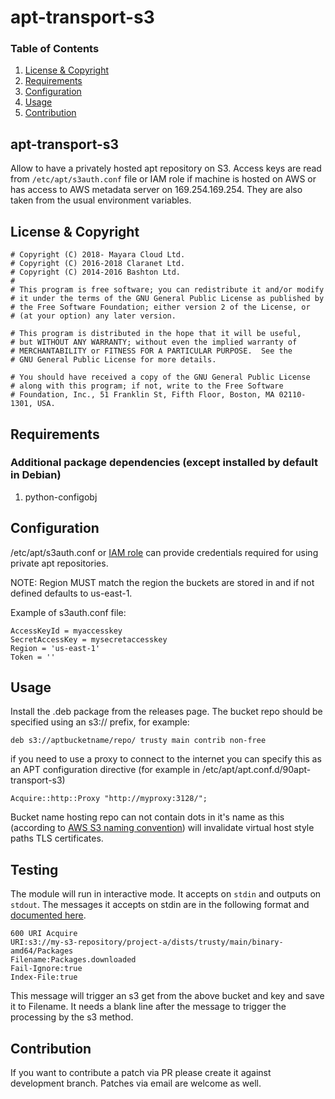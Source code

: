 [License and Copyright]: #license--copyright
[Requirements]: #requirements
[Configuration]: #configuration
[Usage]: #usage
[Contribution]: #contribution

# apt-transport-s3

### Table of Contents
1. [License & Copyright][License and Copyright]
2. [Requirements][Requirements]
3. [Configuration][Contribution]
4. [Usage][Usage]
5. [Contribution][Contribution]

## apt-transport-s3
Allow to have a privately hosted apt repository on S3. Access keys are read from
`/etc/apt/s3auth.conf` file or IAM role if machine is hosted on AWS or has
access to AWS metadata server on 169.254.169.254.  They are also taken from the
usual environment variables.

## License & Copyright
    # Copyright (C) 2018- Mayara Cloud Ltd.
    # Copyright (C) 2016-2018 Claranet Ltd.
    # Copyright (C) 2014-2016 Bashton Ltd.
    #
    # This program is free software; you can redistribute it and/or modify
    # it under the terms of the GNU General Public License as published by
    # the Free Software Foundation; either version 2 of the License, or
    # (at your option) any later version.

    # This program is distributed in the hope that it will be useful,
    # but WITHOUT ANY WARRANTY; without even the implied warranty of
    # MERCHANTABILITY or FITNESS FOR A PARTICULAR PURPOSE.  See the
    # GNU General Public License for more details.

    # You should have received a copy of the GNU General Public License
    # along with this program; if not, write to the Free Software
    # Foundation, Inc., 51 Franklin St, Fifth Floor, Boston, MA 02110-1301, USA.


## Requirements
### Additional package dependencies (except installed by default in Debian)
1. python-configobj

## Configuration
/etc/apt/s3auth.conf or <a href="http://docs.aws.amazon.com/AWSEC2/latest/UserGuide/iam-roles-for-amazon-ec2.html">IAM role</a>
can provide credentials required for using private apt repositories.

NOTE: Region MUST match the region the buckets are stored in and if not defined defaults to us-east-1.

Example of s3auth.conf file:
```
AccessKeyId = myaccesskey
SecretAccessKey = mysecretaccesskey
Region = 'us-east-1'
Token = ''
```

## Usage
Install the .deb package from the releases page.  The bucket repo should be
specified using an s3:// prefix, for example:

`deb s3://aptbucketname/repo/ trusty main contrib non-free`

if you need to use a proxy to connect to the internet you can specify this
as an APT configuration directive (for example in
/etc/apt/apt.conf.d/90apt-transport-s3)

`Acquire::http::Proxy "http://myproxy:3128/";`

Bucket name hosting repo can not contain dots in it's name as this (according
to
[AWS S3 naming convention](https://docs.aws.amazon.com/AmazonS3/latest/dev/BucketRestrictions.html))
will invalidate virtual host style paths TLS certificates.

## Testing
The module will run in interactive mode.  It accepts on `stdin` and outputs on
`stdout`.  The messages it accepts on stdin
are in the following format and
[documented here](http://www.fifi.org/doc/libapt-pkg-doc/method.html/index.html#abstract).

```
600 URI Acquire
URI:s3://my-s3-repository/project-a/dists/trusty/main/binary-amd64/Packages
Filename:Packages.downloaded
Fail-Ignore:true
Index-File:true

```

This message will trigger an s3 get from the above bucket and key and save it to
Filename.  It needs a blank line after the message to trigger the processing by
the s3 method.

## Contribution
If you want to contribute a patch via PR please create it against development
branch. Patches via email are welcome as well.
